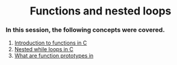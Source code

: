 <h1 align="center">Functions and nested loops</h1>

### In this session, the following concepts were covered.
1. [Introduction to functions in C](https://beginnersbook.com/2014/01/c-functions-examples/)
2. [Nested while loops in C](https://www.youtube.com/watch?v=Z3iGeQ1gIss)
3. [What are function prototypes in ](https://computer.howstuffworks.com/c13.htm)